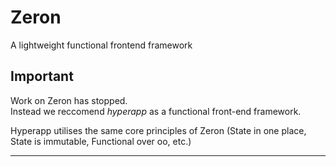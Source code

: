 # Zeron
A lightweight functional frontend framework

## Important

Work on Zeron has stopped.  
Instead we reccomend *hyperapp* as a functional front-end framework.

Hyperapp utilises the same core principles of Zeron (State in one place, State is immutable, Functional over oo, etc.)

----
